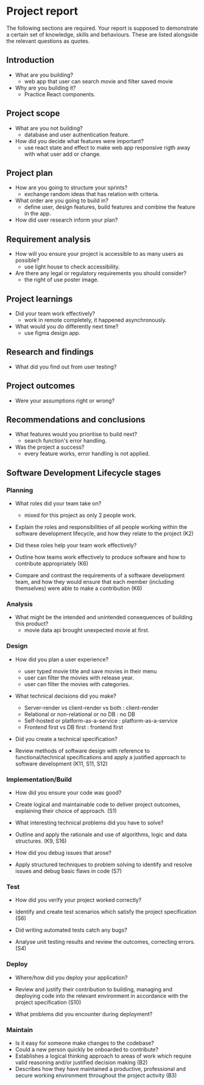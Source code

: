 # Project report 


The following sections are required. Your report is supposed to demonstrate a certain set of knowledge, skills and behaviours. These are listed alongside the relevant questions as quotes.

## Introduction 
* What are you building?
    - web app that user can search movie and filter saved movie
* Why are you building it?
    - Practice React components.
    
## Project scope 
* What are you not building?
    - database and user authentication feature.
* How did you decide what features were important?
    - use react state and effect to make web app responsive rigth away with what user add or change.
    
## Project plan 
* How are you going to structure your sprints?
    - exchange random ideas that has relation with criteria.
* What order are you going to build in?
    - define user, design features, build features and combine the feature in the app.
* How did user research inform your plan?

## Requirement analysis 
* How will you ensure your project is accessible to as many users as possible?
    - use light house to check accessibility.
* Are there any legal or regulatory requirements you should consider?
    - the right of use poster image.

## Project learnings 
* Did your team work effectively?
    - work in remote completely, it happened asynchronously.
* What would you do differently next time?
    - use figma design app.
    
## Research and findings 
* What did you find out from user testing?

## Project outcomes 
* Were your assumptions right or wrong?

## Recommendations and conclusions 
* What features would you prioritise to build next?
    - search function's error handling.
* Was the project a success?
    - every feature works, error handling is not applied.

## Software Development Lifecycle stages 

### Planning 
* What roles did your team take on?
    - mixed for this project as only 2 people work.
* Explain the roles and responsibilities of all people working within the software development lifecycle, and how they relate to the project (K2)
    
* Did these roles help your team work effectively?
    
* Outline how teams work effectively to produce software and how to contribute appropriately (K6) 
    
* Compare and contrast the requirements of a software development team, and how they would ensure that each member (including themselves) were able to make a contribution (K6)
    

### Analysis 
* What might be the intended and unintended consequences of building this product?
    - movie data api brought unexpected movie at first.

### Design 
* How did you plan a user experience?
    - user typed movie title and save movies in their menu
    - user can filter the movies with release year.
    - user can filter the movies with categories.
    
* What technical decisions did you make?
    * Server-render vs client-render vs both : client-render
    * Relational or non-relational or no DB : no DB
    * Self-hosted or platform-as-a-service : platform-as-a-service
    * Frontend first vs DB first : frontend first

* Did you create a technical specification?


* Review methods of software design with reference to functional/technical specifications and apply a justified approach to software development (K11, S11, S12)
    

### Implementation/Build 
* How did you ensure your code was good?
* Create logical and maintainable code to deliver project outcomes, explaining their choice of approach. (S1)

* What interesting technical problems did you have to solve?
* Outline and apply the rationale and use of algorithms, logic and data structures. (K9, S16)

* How did you debug issues that arose?
* Apply structured techniques to problem solving to identify and resolve issues and debug basic flaws in code (S7)

### Test 
* How did you verify your project worked correctly?
* Identify and create test scenarios which satisfy the project specification (S6)

* Did writing automated tests catch any bugs?
* Analyse unit testing results and review the outcomes, correcting errors. (S4)

### Deploy 
* Where/how did you deploy your application?
* Review and justify their contribution to building, managing and deploying code into the relevant environment in accordance with the project specification (S10)

* What problems did you encounter during deployment?

### Maintain 
* Is it easy for someone make changes to the codebase?
* Could a new person quickly be onboarded to contribute?
* Establishes a logical thinking approach to areas of work which require valid reasoning and/or justified decision making (B2)
* Describes how they have maintained a productive, professional and secure working environment throughout the project activity (B3)
